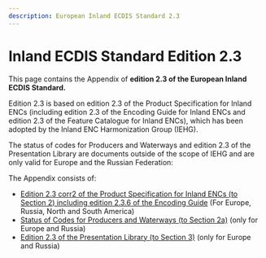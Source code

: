 ```yaml
---
description: European Inland ECDIS Standard 2.3
---
```


# Inland ECDIS Standard Edition 2.3

This page contains the Appendix of **edition 2.3 of the European Inland ECDIS Standard.** 

Edition 2.3 is based on edition 2.3 of the Product Specification for Inland ENCs \(including edition 2.3 of the Encoding Guide for Inland ENCs and edition 2.3 of the Feature Catalogue for Inland ENCs\), which has been adopted by the Inland ENC Harmonization Group \(IEHG\). 

The status of codes for Producers and Waterways and edition 2.3 of the Presentation Library are documents outside of the scope of IEHG and are only valid for Europe and the Russian Federation:

The Appendix consists of:

* [Edition 2.3 corr2 of the Product Specification for Inland ENCs \(to Section 2\) including edition 2.3.6 of the Encoding Guide](ienc-product-specification-2.3/) \(For Europe, Russia, North and South America\)
* [Status of Codes for Producers and Waterways \(to Section 2a\)](https://ienc.gitbook.io/ienc-main/status-of-codes-for-producers-and-waterways) \(only for Europe and Russia\)
* [Edition 2.3 of the Presentation Library \(to Section 3\)](status-of-the-ienc-presentation-library-2.1/) \(only for Europe and Russia\)




